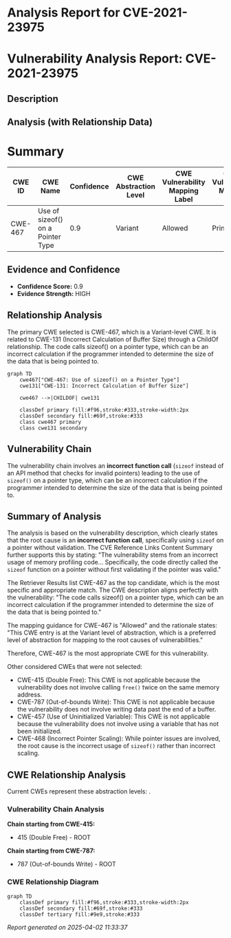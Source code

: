 # Analysis Report for CVE-2021-23975

# Vulnerability Analysis Report: CVE-2021-23975

## Description



## Analysis (with Relationship Data)

# Summary
| CWE ID | CWE Name | Confidence | CWE Abstraction Level | CWE Vulnerability Mapping Label | CWE-Vulnerability Mapping Notes |
|---|---|---|---|---|---|
| CWE-467 | Use of sizeof() on a Pointer Type | 0.9 | Variant | Allowed | Primary CWE |

## Evidence and Confidence

*   **Confidence Score:** 0.9
*   **Evidence Strength:** HIGH

## Relationship Analysis
The primary CWE selected is CWE-467, which is a Variant-level CWE. It is related to CWE-131 (Incorrect Calculation of Buffer Size) through a ChildOf relationship. The code calls sizeof() on a pointer type, which can be an incorrect calculation if the programmer intended to determine the size of the data that is being pointed to.

```mermaid
graph TD
    cwe467["CWE-467: Use of sizeof() on a Pointer Type"]
    cwe131["CWE-131: Incorrect Calculation of Buffer Size"]

    cwe467 -->|CHILDOF| cwe131

    classDef primary fill:#f96,stroke:#333,stroke-width:2px
    classDef secondary fill:#69f,stroke:#333
    class cwe467 primary
    class cwe131 secondary
```

## Vulnerability Chain
The vulnerability chain involves an **incorrect function call** (`sizeof` instead of an API method that checks for invalid pointers) leading to the use of `sizeof()` on a pointer type, which can be an incorrect calculation if the programmer intended to determine the size of the data that is being pointed to.

## Summary of Analysis
The analysis is based on the vulnerability description, which clearly states that the root cause is an **incorrect function call**, specifically using `sizeof` on a pointer without validation. The CVE Reference Links Content Summary further supports this by stating: "The vulnerability stems from an incorrect usage of memory profiling code... Specifically, the code directly called the `sizeof` function on a pointer without first validating if the pointer was valid."

The Retriever Results list CWE-467 as the top candidate, which is the most specific and appropriate match. The CWE description aligns perfectly with the vulnerability: "The code calls sizeof() on a pointer type, which can be an incorrect calculation if the programmer intended to determine the size of the data that is being pointed to."

The mapping guidance for CWE-467 is "Allowed" and the rationale states: "This CWE entry is at the Variant level of abstraction, which is a preferred level of abstraction for mapping to the root causes of vulnerabilities."

Therefore, CWE-467 is the most appropriate CWE for this vulnerability.

Other considered CWEs that were not selected:
* CWE-415 (Double Free): This CWE is not applicable because the vulnerability does not involve calling `free()` twice on the same memory address.
* CWE-787 (Out-of-bounds Write): This CWE is not applicable because the vulnerability does not involve writing data past the end of a buffer.
* CWE-457 (Use of Uninitialized Variable): This CWE is not applicable because the vulnerability does not involve using a variable that has not been initialized.
* CWE-468 (Incorrect Pointer Scaling): While pointer issues are involved, the root cause is the incorrect usage of `sizeof()` rather than incorrect scaling.


## CWE Relationship Analysis

Current CWEs represent these abstraction levels: .


### Vulnerability Chain Analysis

**Chain starting from CWE-415:**
- 415 (Double Free) - ROOT


**Chain starting from CWE-787:**
- 787 (Out-of-bounds Write) - ROOT



### CWE Relationship Diagram

```mermaid
graph TD
    classDef primary fill:#f96,stroke:#333,stroke-width:2px
    classDef secondary fill:#69f,stroke:#333
    classDef tertiary fill:#9e9,stroke:#333
```



*Report generated on 2025-04-02 11:33:37*
